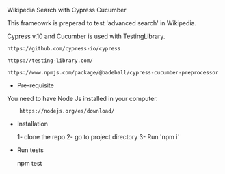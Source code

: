 Wikipedia Search with Cypress Cucumber

This frameowrk is preperad to test 'advanced search' in Wikipedia.

Cypress v.10 and Cucumber is used with TestingLibrary. 
    
    https://github.com/cypress-io/cypress

    https://testing-library.com/

    https://www.npmjs.com/package/@badeball/cypress-cucumber-preprocessor





- Pre-requisite 

 You need to have Node Js installed in your computer.
        
        https://nodejs.org/es/download/

- Installation 

  1- clone the repo
  2- go to project directory
  3- Run 'npm i'

- Run tests

   npm test